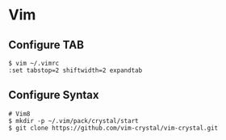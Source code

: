 # Vim

## Configure TAB

```
$ vim ~/.vimrc
:set tabstop=2 shiftwidth=2 expandtab
```

## Configure Syntax

```
# Vim8
$ mkdir -p ~/.vim/pack/crystal/start
$ git clone https://github.com/vim-crystal/vim-crystal.git
```
